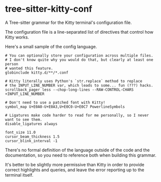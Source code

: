 # tree-sitter-kitty-conf

A Tree-sitter grammar for the Kitty terminal's configuration file.

The configuration file is a line-separated list of directives that control how Kitty works.

Here's a small sample of the config language.

```kitty-conf
# You can optionally store your configuration across multiple files.
# I don't know quite why you would do that, but clearly at least one person
# wanted this feature.
globinclude kitty.d/**/*.conf

# Kitty literally uses Python's `str.replace` method to replace
# the INPUT_LINE_NUMBER var, which leads to some... fun (???) hacks.
scrollback_pager less --chop-long-lines --RAW-CONTROL-CHARS +INPUT_LINE_NUMBER

# Don't need to use a patched font with Kitty!
symbol_map U+E0A0-U+E0A3,U+E0C0-U+E0C7 PowerlineSymbols

# Ligatures make code harder to read for me personally, so I never want to see them.
disable_ligatures always

font_size 11.0
cursor_beam_thickness 1.5
cursor_blink_interval -1
```

There's no formal definition of the language outside of the code and the documentation, so you need to reference both when building this grammar.

It's better to be slightly more permissive than Kitty in order to provide correct highlights and queries, and leave the error reporting up to the terminal itself.
